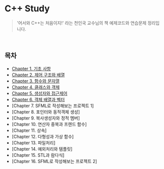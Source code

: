 # C++ Study

> '어서와 C++는 처음이지!' 라는 천인국 교수님의 책 예제코드와 연습문제 정리입니다.

<br>

## 목차

- [Chapter 1. 기초 사항](https://github.com/ningpop/C-plus-plus-Study/tree/master/Ch01)
- [Chapter 2. 제어 구조와 배열](https://github.com/ningpop/C-plus-plus-Study/tree/master/Ch02)
- [Chapter 3. 함수와 문자열](https://github.com/ningpop/C-plus-plus-Study/tree/master/Ch03)
- [Chapter 4. 클래스와 객체](https://github.com/ningpop/C-plus-plus-Study/tree/master/Ch04)
- [Chapter 5. 생성자와 접근제어](https://github.com/ningpop/C-plus-plus-Study/tree/master/Ch05)
- [Chapter 6. 객체 배열과 벡터](https://github.com/ningpop/C-plus-plus-Study/tree/master/Ch06)
- [Chapter 7. SFML로 작성해보는 프로젝트 1]
- [Chapter 8. 포인터와 동적객체 생성]
- [Chapter 9. 복사생성자와 정적 멤버]
- [Chapter 10. 연산자 중복과 프렌드 함수]
- [Chapter 11. 상속]
- [Chapter 12. 다형성과 가상 함수]
- [Chapter 13. 파일처리]
- [Chapter 14. 예외처리와 템플릿]
- [Chapter 15. STL과 람다식]
- [Chapter 16. SFML로 작성해보는 프로젝트 2]
